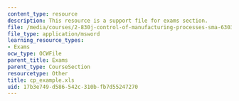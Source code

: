 ```yaml
---
content_type: resource
description: This resource is a support file for exams section.
file: /media/courses/2-830j-control-of-manufacturing-processes-sma-6303-spring-2008/17b3e749d586542c310bfb7d55247270_cp_example.xls
file_type: application/msword
learning_resource_types:
- Exams
ocw_type: OCWFile
parent_title: Exams
parent_type: CourseSection
resourcetype: Other
title: cp_example.xls
uid: 17b3e749-d586-542c-310b-fb7d55247270
---
```

